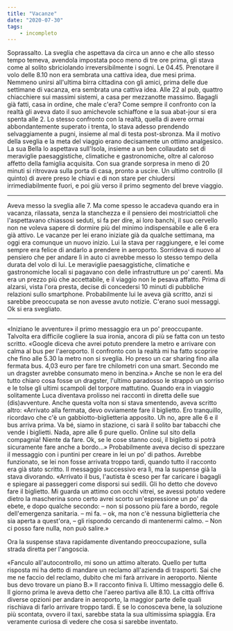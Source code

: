 ```yaml
---
title: "Vacanze"
date: "2020-07-30"
tags:
    - incompleto
---
```


Soprassalto. La sveglia che aspettava da circa un anno e che allo stesso tempo temeva, avendola impostata poco meno di tre ore prima, gli stava come al solito sbriciolando irreversibilmente i sogni. 
Le 04.45. Prenotare il volo delle 8.10 non era sembrata una cattiva idea, due mesi prima. Nemmeno unirsi all'ultima birra cittadina con gli amici, prima delle due settimane di vacanza, era sembrata una cattiva idea. Alle 22 al pub, quattro chiacchiere sui massimi sistemi, a casa per mezzanotte massimo. Bagagli già fatti, casa in ordine, che male c'era? 
Come sempre il confronto con la realtà gli aveva dato il suo amichevole schiaffone e la sua abat-jour si era spenta alle 2. Lo stesso confronto con la realtà, quella di avere ormai abbondantemente superato i trenta, lo stava adesso prendendo selvaggiamente a pugni, insieme al mal di testa post-sbronza. 
Ma il motivo della sveglia e la meta del viaggio erano decisamente un ottimo analgesico. La sua Bella lo aspettava sull'Isola, insieme a un ben collaudato set di meraviglie paesaggistiche, climatiche e gastronomiche, oltre al caloroso affetto della famiglia acquisita. 
Con sua grande sorpresa in meno di 20 minuti si ritrovava sulla porta di casa, pronto a uscire. Un ultimo controllo (il quinto) di avere preso le chiavi e di non stare per chiudersi irrimediabilmente fuori, e poi giù verso il primo segmento del breve viaggio. 

---

Aveva messo la sveglia alle 7. Ma come spesso le accadeva quando era in vacanza, rilassata, senza la stanchezza e il pensiero dei mostriciattoli che l'aspettavano chiassosi seduti, si fa per dire, ai loro banchi, il suo cervello non ne voleva sapere di dormire più del minimo indispensabile e alle 6 era già attivo. 
Le vacanze per lei erano iniziate già da qualche settimana, ma oggi era comunque un nuovo inizio. Lui la stava per raggiungere, e lei come sempre era felice di andarlo a prendere in aeroporto. Sorrideva di nuovo al pensiero che per andare lì in auto ci avrebbe messo lo stesso tempo della durata del volo di lui. Le meraviglie paesaggistiche, climatiche e gastronomiche locali si pagavano con delle infrastrutture un po' carenti. Ma era un prezzo più che accettabile, e il viaggio non le pesava affatto. 
Prima di alzarsi, vista l'ora presta, decise di concedersi 10 minuti di pubbliche relazioni sullo smartphone. Probabilmente lui le aveva già scritto, anzi si sarebbe preoccupata se non avesse avuto notizie. 
C'erano suoi messaggi. Ok si era svegliato. 

---

«Iniziano le avventure» il primo messaggio era un po' preoccupante. Talvolta era difficile cogliere la sua ironia, ancora di più se fatta con un testo scritto. 
«Google diceva che avrei potuto prendere la metro e arrivare con calma al bus per l'aeroporto. Il confronto con la realtà mi ha fatto scoprire che fino alle 5.30 la metro non si sveglia. Ho preso un car sharing fino alla fermata bus. 4,03 euro per fare tre chilometri con una smart. Secondo me un dragster avrebbe consumato meno in benzina.» Anche se non le era del tutto chiaro cosa fosse un dragster, l'ultimo paradosso le strappò un sorriso e le tolse gli ultimi scampoli del torpore mattutino. 
Quando era in viaggio solitamente Luca diventava prolisso nei racconti in diretta delle sue (dis)avventure. Anche questa volta non si stava smentendo, aveva scritto altro: «Arrivato alla fermata, devo ovviamente fare il biglietto. Ero tranquillo, ricordavo che c'è un gabbiotto-biglietteria apposito. Uh no, apre alle 6 e il bus arriva prima. Va bé, siamo in stazione, ci sarà il solito bar tabacchi che vende i biglietti. Nada, apre alle 6 pure quello. Online sul sito della compagnia! Niente da fare. Ok, se le cose stanno così, il biglietto si potrà sicuramente fare anche a bordo...»
Probabilmente aveva deciso di spezzare il messaggio con i puntini per creare in lei un po' di pathos. Avrebbe funzionato, se lei non fosse arrivata troppo tardi, quando tutto il racconto era già stato scritto. Il messaggio successivo era lì, ma la suspense già la stava divorando. «Arrivato il bus, l'autista è sceso per far caricare i bagagli e spiegare ai passeggeri come disporsi sui sedili. Gli ho detto che dovevo fare il biglietto. Mi guarda un attimo con occhi vitrei, se avessi potuto vedere dietro la mascherina sono certo avrei scorto un'espressione un po' da ebete, e dopo qualche secondo: – non si possono più fare a bordo, regole dell'emergenza sanitaria. – mi fa. – ok, ma non c'è nessuna biglietteria che sia aperta a quest'ora, – gli rispondo cercando di mantenermi calmo. – Non ci posso fare nulla, non può salire.»

Ora la suspense stava rapidamente diventando preoccupazione, sulla strada diretta per l'angoscia. 

«Fanculo all'autocontrollo, mi sono un attimo alterato. Quello per tutta risposta mi ha detto di mandare un reclamo all'azienda di trasporti. Sai che me ne faccio del reclamo, dubito che mi farà arrivare in aeroporto. Niente bus devo trovare un piano B.»
Il racconto finiva lì. Ultimo messaggio delle 6. Il giorno prima le aveva detto che l'aereo partiva alle 8.10. La città offriva diverse opzioni per andare in aeroporto, la maggior parte delle quali rischiava di farlo arrivare troppo tardi. E se lo conosceva bene, la soluzione più scontata, ovvero il taxi, sarebbe stata la sua ultimissima spiaggia. Era veramente curiosa di vedere che cosa si sarebbe inventato.